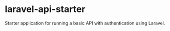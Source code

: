 # laravel-api-starter
Starter application for running a basic API with authentication using Laravel.
